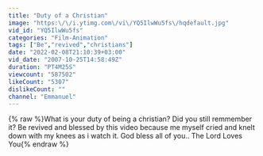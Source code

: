 ```yaml
---
title: "Duty of a Christian"
image: "https:\/\/i.ytimg.com\/vi\/YQ5IlwWu5fs\/hqdefault.jpg"
vid_id: "YQ5IlwWu5fs"
categories: "Film-Animation"
tags: ["Be","revived","christians"]
date: "2022-02-08T21:10:39+03:00"
vid_date: "2007-10-25T14:58:49Z"
duration: "PT4M25S"
viewcount: "587502"
likeCount: "5307"
dislikeCount: ""
channel: "Emmanuel"
---
```

{% raw %}What is your duty of being a christian? Did you still remmember it? Be revived and blessed by this video because me myself cried and knelt down with my knees as i watch it. God bless all of you.. The Lord Loves You{% endraw %}
